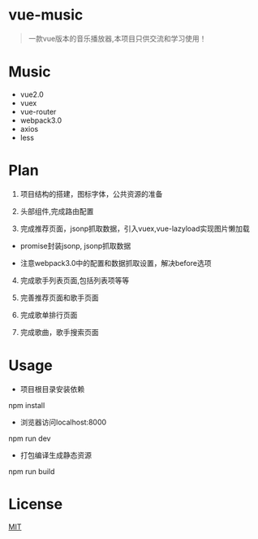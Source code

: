 # vue-music

> 一款vue版本的音乐播放器,本项目只供交流和学习使用！

# Music

* vue2.0
* vuex
* vue-router
* webpack3.0
* axios
* less

# Plan

1. 项目结构的搭建，图标字体，公共资源的准备

2. 头部组件,完成路由配置

3. 完成推荐页面，jsonp抓取数据，引入vuex,vue-lazyload实现图片懒加载

* promise封装jsonp, jsonp抓取数据

* 注意webpack3.0中的配置和数据抓取设置，解决before选项

4. 完成歌手列表页面,包括列表项等等

5. 完善推荐页面和歌手页面

6. 完成歌单排行页面

7. 完成歌曲，歌手搜索页面

# Usage

* 项目根目录安装依赖

npm install

* 浏览器访问localhost:8000

npm run dev

* 打包编译生成静态资源

npm run build

# License

[MIT](https://github.com/chenchenyuyu/vue-music/blob/master/LICENSE)
